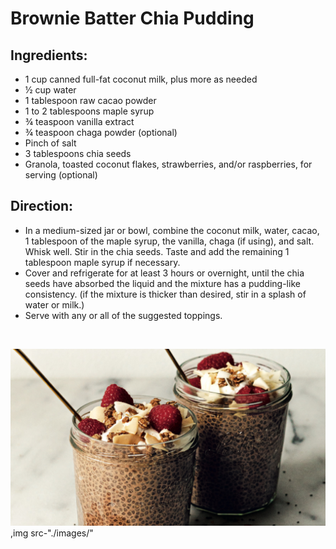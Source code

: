 # Brownie Batter Chia Pudding

## Ingredients:

- 1 cup canned full-fat coconut milk, plus more as needed
- ½ cup water
- 1 tablespoon raw cacao powder
- 1 to 2 tablespoons maple syrup
- ¾ teaspoon vanilla extract
- ¾ teaspoon chaga powder (optional)
- Pinch of salt
- 3 tablespoons chia seeds
- Granola, toasted coconut flakes, strawberries, and/or raspberries, for serving (optional)


## Direction:

- In a medium-sized jar or bowl, combine the coconut milk, water, cacao, 1 tablespoon of the maple syrup, the vanilla, chaga (if using), and salt. Whisk well. Stir in the chia seeds. Taste and add the remaining 1 tablespoon maple syrup if necessary.
- Cover and refrigerate for at least 3 hours or overnight, until the chia seeds have absorbed the liquid and the mixture has a pudding-like consistency. (if the mixture is thicker than desired, stir in a splash of water or milk.)
- Serve with any or all of the suggested toppings.
<br/>

![Brownie Batter Chia Pudding](./images/Brownie_Batter_Chia_Pudding.png)
,img src-"./images/"
